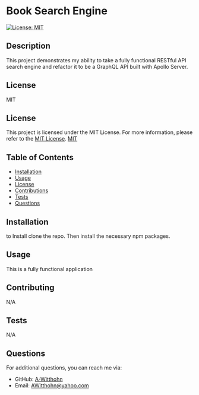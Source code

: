 # Book Search Engine

 [![License: MIT](https://img.shields.io/badge/License-MIT-yellow.svg)](https://opensource.org/licenses/MIT)

## Description
This project demonstrates my ability to take a fully functional RESTful API search engine and refactor it to be a GraphQL API built with Apollo Server.

## License
MIT
## License

This project is licensed under the MIT License. For more information, please refer to the [MIT License](https://opensource.org/licenses/MIT).
[MIT](https://opensource.org/licenses/MIT)



## Table of Contents
- [Installation](#installation)
- [Usage](#usage)
- [License](#license)
- [Contributions](#contributions)
- [Tests](#tests)
- [Questions](#questions)

## Installation
to Install clone the repo. Then install the necessary npm packages. 

## Usage
This is a fully functional application


## Contributing
N/A

## Tests
N/A

## Questions
For additional questions, you can reach me via:
- GitHub: [A-Witthohn](https://github.com/A-Witthohn)
- Email: AWitthohn@yahoo.com
